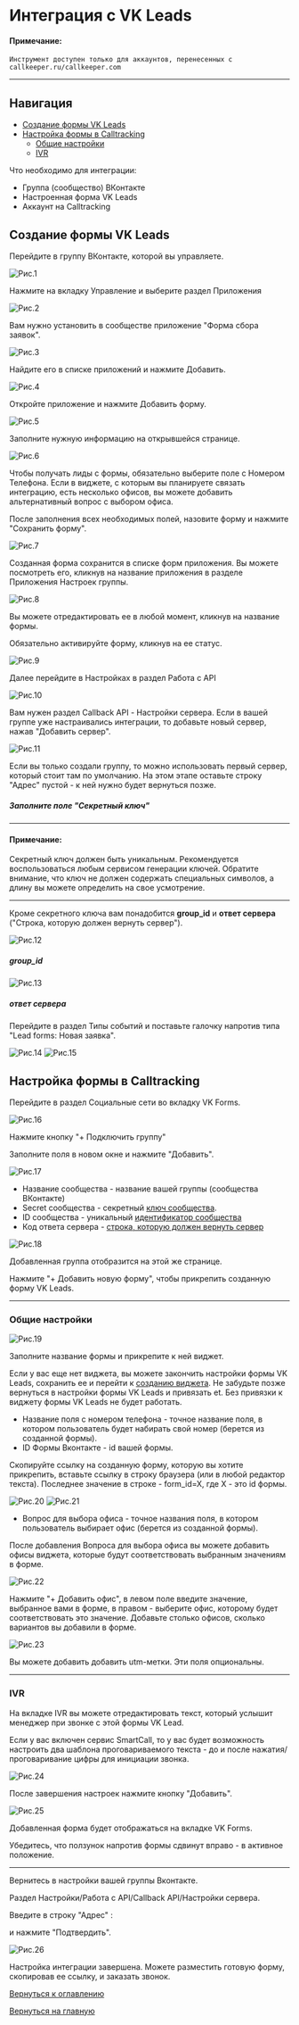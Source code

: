 
# Интеграция с VK Leads

#### Примечание:
`Инструмент доступен только для аккаунтов, перенесенных с callkeeper.ru/callkeeper.com`
________

## Навигация

* [Создание формы VK Leads](#создание-формы-vk-leads)
* [Настройка формы в Calltracking](#настройка-формы-в-calltracking)
  * [Общие настройки](#общие-настройки)
  * [IVR](#IVR)

Что необходимо для интеграции:

- Группа (сообщество) ВКонтакте
- Настроенная форма VK Leads
- Аккаунт на Calltracking


## Создание формы VK Leads
Перейдите в группу ВКонтакте, которой вы управляете.

![Рис.1](images/vk_group_new.png)

Нажмите на вкладку Управление и выберите раздел Приложения

![Рис.2](images/vk_group_settings_1.png)

Вам нужно установить в сообществе приложение "Форма сбора заявок". 

![Рис.3](images/vk_group_app.png)

Найдите его в списке приложений и нажмите Добавить.

![Рис.4](images/vk_group_app_full.png)

Откройте приложение и нажмите Добавить форму.

![Рис.5](images/vk_group_new_form.png)

Заполните нужную информацию на открывшейся странице.

![Рис.6](images/vk_group_form_questions.png)

Чтобы получать лиды с формы, обязательно выберите поле с Номером Телефона.
Если в виджете, с которым вы планируете связать интеграцию, есть несколько офисов, вы можете добавить альтернативный вопрос с выбором офиса. 

После заполнения всех необходимых полей, назовите форму и нажмите "Сохранить форму".

![Рис.7](images/vk_group_form_name.png)

Созданная форма сохранится в списке форм приложения. Вы можете посмотреть его, кликнув на название приложения в разделе Приложения Настроек группы.

![Рис.8](images/vk_group_form_created.png)

Вы можете отредактировать ее в любой момент, кликнув на название формы.

Обязательно активируйте форму, кликнув на ее статус.

![Рис.9](images/vk_group_form_active.png)

Далее перейдите в Настройках в раздел Работа с API

![Рис.10](images/vk_group_form_api_1.png)

Вам нужен раздел Callback API - Настройки сервера. 
Если в вашей группе уже настраивались интеграции, то добавьте новый сервер, нажав "Добавить сервер".

![Рис.11](images/vk_group_form_api_add_server.png)

Если вы только создали группу, то можно использовать первый сервер, который стоит там по умолчанию.
На этом этапе оставьте строку "Адрес" пустой - к ней нужно будет вернуться позже.

##### Заполните поле "Секретный ключ"
______
#### Примечание:

Секретный ключ должен быть уникальным. Рекомендуется воспользоваться любым сервисом генерации ключей. Обратите внимание, что ключ не должен содержать специальных символов, а длину вы можете определить на свое усмотрение.
______

Кроме секретного ключа вам понадобится **group_id** и **ответ сервера** ("Строка, которую должен вернуть сервер").

![Рис.12](images/vk_group_id.png)
##### group_id 
![Рис.13](images/vk_server_response.png)
##### ответ сервера


Перейдите в раздел Типы событий и поставьте галочку напротив типа "Lead forms: Новая заявка".

![Рис.14](images/vk_group_api_event_type.png)
![Рис.15](images/vk_group_api_type.png)



## Настройка формы в Calltracking

Перейдите в раздел Социальные сети во вкладку VK Forms.

![Рис.16](images/socials_vk_new.png)

Нажмите кнопку "+ Подключить группу"

Заполните поля в новом окне и нажмите "Добавить".

![Рис.17](images/vk_form_full.png)

- Название сообщества - название вашей группы (сообщества ВКонтакте)
- Secret сообщества - секретный [ключ сообщества](#заполните-поле-секретный-ключ). 
- ID сообщества - уникальный [идентификатор сообщества](#group_id) 
- Код ответа сервера - [строка, которую должен вернуть сервер](#ответ-сервера)

![Рис.18](images/socials_vk_added.png)

Добавленная группа отобразится на этой же странице.

Нажмите "+ Добавить новую форму", чтобы прикрепить созданную форму VK Leads.
_______
### Общие настройки

![Рис.19](images/vk_form_new.png)

Заполните название формы и прикрепите к ней виджет.

Если у вас еще нет виджета, вы можете закончить настройки формы VK Leads, сохранить еe и перейти к [созданию виджета](/documentation/apps/widget/widget_ru.md). Не забудьте позже вернуться в настройки формы VK Leads и привязать еt. Без привязки к виджету формы VK Leads не будет работать.

- Название поля с номером телефона - точное название поля, в котором пользователь будет набирать свой номер (берется из созданной формы).
- ID Формы Вконтакте - id вашей формы.

Скопируйте ссылку на созданную форму, которую вы хотите прикрепить, вставьте ссылку в строку браузера (или в любой редактор текста). Последнее значение в строке - form_id=X, где Х - это id формы.

![Рис.20](images/vk_form_check.png)
![Рис.21](images/vk_form_id.png)

- Вопрос для выбора офиса - точное названия поля, в котором пользователь выбирает офис (берется из созданной формы).

После добавления Вопроса для выбора офиса вы можете добавить офисы виджета, которые будут соответствовать выбранным значениям в форме.

![Рис.22](images/vk_form_offices.png)

Нажмите "+ Добавить офис", в левом поле введите значение, выбранное вами в форме, в правом - выберите офис, которому будет соответствовать это значение.
Добавьте столько офисов, сколько вариантов вы добавили в форме.


![Рис.23](images/vk_form_settings_2.png)

Вы можете добавить добавить utm-метки. Эти поля опциональны.
_______
### IVR 

На вкладке IVR вы можете отредактировать текст, который услышит менеджер при звонке с этой формы VK Lead.

Если у вас включен сервис SmartCall, то у вас будет возможность настроить два шаблона проговариваемого текста - до и после нажатия/проговаривание цифры для инициации звонка.

![Рис.24](images/vk_form_ivr.png)

После завершения настроек нажмите кнопку "Добавить".

![Рис.25](images/socials_vk_full.png)

Добавленная форма будет отображаться на вкладке VK Forms.

Убедитесь, что ползунок напротив формы сдвинут вправо - в активное положение.


_______

Вернитесь в настройки вашей группы Вконтакте.

Раздел Настройки/Работа с API/Callback API/Настройки сервера.

Введите в строку "Адрес" :

и нажмите "Подтвердить".


![Рис.26](images/vk_form_server_confirm.png)

Настройка интеграции завершена. Можете разместить готовую форму, скопировав ее ссылку, и заказать звонок.

[Вернуться к оглавлению](#)

[Вернуться на главную](/README.md/#documentation)





